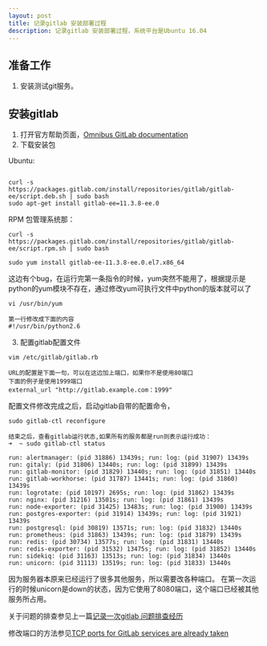 ```yaml
---
layout: post
title: 记录gitlab 安装部署过程
description: 记录gitlab 安装部署过程，系统平台是Ubuntu 16.04
---
```




## 准备工作

1. 安装测试git服务。

## 安装gitlab

1. 打开官方帮助页面，[Omnibus GitLab documentation](https://docs.gitlab.com/omnibus/README.html)
2. 下载安装包

Ubuntu:

```

curl -s https://packages.gitlab.com/install/repositories/gitlab/gitlab-ee/script.deb.sh | sudo bash
sudo apt-get install gitlab-ee=11.3.8-ee.0

```

RPM 包管理系统那：
```
curl -s https://packages.gitlab.com/install/repositories/gitlab/gitlab-ee/script.rpm.sh | sudo bash

sudo yum install gitlab-ee-11.3.8-ee.0.el7.x86_64
```
这边有个bug，在运行完第一条指令的时候，yum突然不能用了，根据提示是python的yum模块不存在，通过修改yum可执行文件中python的版本就可以了
```
vi /usr/bin/yum

第一行修改成下面的内容
#!/usr/bin/python2.6

```

3. 配置gitlab配置文件

```
vim /etc/gitlab/gitlab.rb

URL的配置是下面一句，可以在这边加上端口，如果你不是使用80端口
下面的例子是使用1999端口
external_url "http://gitlab.example.com：1999"

```

配置文件修改完成之后，启动gitlab自带的配置命令，
```
sudo gitlab-ctl reconfigure

结束之后，查看gitlab运行状态,如果所有的服务都是run则表示运行成功：
➜  ~ sudo gitlab-ctl status

run: alertmanager: (pid 31886) 13439s; run: log: (pid 31907) 13439s
run: gitaly: (pid 31806) 13440s; run: log: (pid 31899) 13439s
run: gitlab-monitor: (pid 31829) 13440s; run: log: (pid 31851) 13440s
run: gitlab-workhorse: (pid 31787) 13441s; run: log: (pid 31860) 13439s
run: logrotate: (pid 10197) 2695s; run: log: (pid 31862) 13439s
run: nginx: (pid 31216) 13501s; run: log: (pid 31861) 13439s
run: node-exporter: (pid 31425) 13483s; run: log: (pid 31900) 13439s
run: postgres-exporter: (pid 31914) 13439s; run: log: (pid 31921) 13439s
run: postgresql: (pid 30819) 13571s; run: log: (pid 31832) 13440s
run: prometheus: (pid 31863) 13439s; run: log: (pid 31879) 13439s
run: redis: (pid 30734) 13577s; run: log: (pid 31831) 13440s
run: redis-exporter: (pid 31532) 13475s; run: log: (pid 31852) 13440s
run: sidekiq: (pid 31163) 13513s; run: log: (pid 31834) 13440s
run: unicorn: (pid 31113) 13519s; run: log: (pid 31833) 13440s
```
因为服务器本原来已经运行了很多其他服务，所以需要改各种端口。
在第一次运行的时候unicorn是down的状态，因为它使用了8080端口，这个端口已经被其他服务所占用。

关于问题的排查参见上一篇[记录一次gitlab 问题排查经历](2016-05-10-Gitlab问题排查经历.md)

修改端口的方法参见[TCP ports for GitLab services are already taken](https://docs.gitlab.com/omnibus/common_installation_problems/README.html#tcp-ports-for-gitlab-services-are-already-taken)





